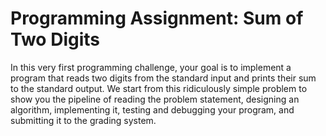 # Programming Assignment: Sum of Two Digits  

In this very first programming challenge, your goal is to implement a program that reads two digits from the standard input and prints their sum to the standard  output.  We start from this ridiculously simple problem to show you the pipeline of reading the problem statement, designing an algorithm, implementing it,  testing and debugging your program, and submitting it to the grading system.
